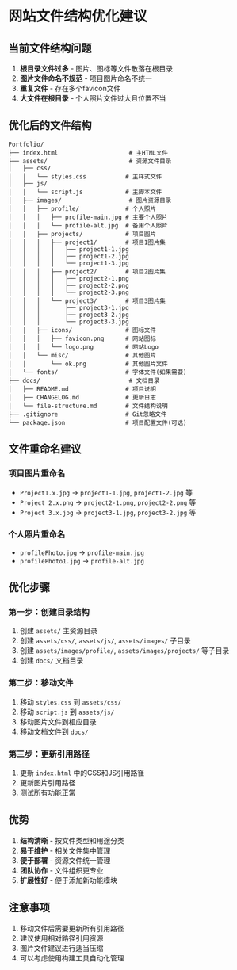 # 网站文件结构优化建议

## 当前文件结构问题
1. **根目录文件过多** - 图片、图标等文件散落在根目录
2. **图片文件命名不规范** - 项目图片命名不统一
3. **重复文件** - 存在多个favicon文件
4. **大文件在根目录** - 个人照片文件过大且位置不当

## 优化后的文件结构

```
Portfolio/
├── index.html                    # 主HTML文件
├── assets/                       # 资源文件目录
│   ├── css/
│   │   └── styles.css           # 主样式文件
│   ├── js/
│   │   └── script.js            # 主脚本文件
│   ├── images/                   # 图片资源目录
│   │   ├── profile/             # 个人照片
│   │   │   ├── profile-main.jpg # 主要个人照片
│   │   │   └── profile-alt.jpg  # 备用个人照片
│   │   ├── projects/            # 项目图片
│   │   │   ├── project1/        # 项目1图片集
│   │   │   │   ├── project1-1.jpg
│   │   │   │   ├── project1-2.jpg
│   │   │   │   └── project1-3.jpg
│   │   │   ├── project2/        # 项目2图片集
│   │   │   │   ├── project2-1.png
│   │   │   │   ├── project2-2.png
│   │   │   │   └── project2-3.png
│   │   │   └── project3/        # 项目3图片集
│   │   │       ├── project3-1.jpg
│   │   │       ├── project3-2.jpg
│   │   │       └── project3-3.jpg
│   │   ├── icons/               # 图标文件
│   │   │   ├── favicon.png      # 网站图标
│   │   │   └── logo.png         # 网站Logo
│   │   └── misc/                # 其他图片
│   │       └── ok.png           # 其他图片文件
│   └── fonts/                   # 字体文件(如果需要)
├── docs/                         # 文档目录
│   ├── README.md                # 项目说明
│   ├── CHANGELOG.md             # 更新日志
│   └── file-structure.md        # 文件结构说明
├── .gitignore                   # Git忽略文件
└── package.json                 # 项目配置文件(可选)
```

## 文件重命名建议

### 项目图片重命名
- `Project1.x.jpg` → `project1-1.jpg`, `project1-2.jpg` 等
- `Project 2.x.png` → `project2-1.png`, `project2-2.png` 等  
- `Project 3.x.jpg` → `project3-1.jpg`, `project3-2.jpg` 等

### 个人照片重命名
- `profilePhoto.jpg` → `profile-main.jpg`
- `profilePhoto1.jpg` → `profile-alt.jpg`

## 优化步骤

### 第一步：创建目录结构
1. 创建 `assets/` 主资源目录
2. 创建 `assets/css/`, `assets/js/`, `assets/images/` 子目录
3. 创建 `assets/images/profile/`, `assets/images/projects/` 等子目录
4. 创建 `docs/` 文档目录

### 第二步：移动文件
1. 移动 `styles.css` 到 `assets/css/`
2. 移动 `script.js` 到 `assets/js/`
3. 移动图片文件到相应目录
4. 移动文档文件到 `docs/`

### 第三步：更新引用路径
1. 更新 `index.html` 中的CSS和JS引用路径
2. 更新图片引用路径
3. 测试所有功能正常

## 优势

1. **结构清晰** - 按文件类型和用途分类
2. **易于维护** - 相关文件集中管理
3. **便于部署** - 资源文件统一管理
4. **团队协作** - 文件组织更专业
5. **扩展性好** - 便于添加新功能模块

## 注意事项

1. 移动文件后需要更新所有引用路径
2. 建议使用相对路径引用资源
3. 图片文件建议进行适当压缩
4. 可以考虑使用构建工具自动化管理
